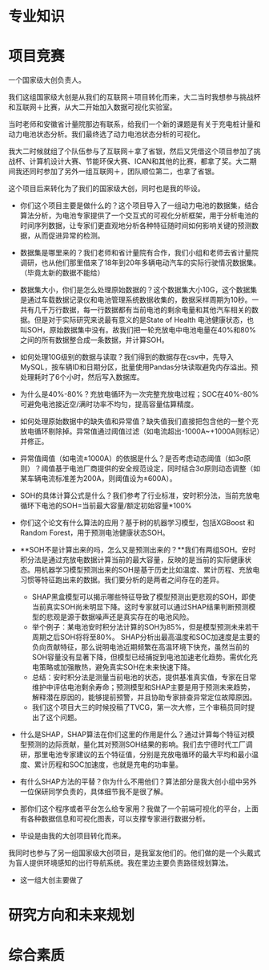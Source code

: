 # 专业知识



# 项目竞赛

一个国家级大创负责人。

我们这组国家级大创是从我们的互联网＋项目转化而来，大二当时我想参与挑战杯和互联网＋比赛，从大二开始加入数据可视化实验室。

当时老师和安徽省计量院那边有联系，给我们一个新的课题是有关于充电桩计量和动力电池状态分析。我们最终选了动力电池状态分析的可视化。

我大二时候就组了个队伍参与了互联网＋拿了省银，然后又凭借这个项目参加了挑战杯、计算机设计大赛、节能环保大赛、ICAN和其他的比赛，都拿了奖。大二期间我还同时参加了另外一组互联网＋，团队顺位第二，也拿了省银。

这个项目后来转化为了我们的国家级大创，同时也是我的毕设。

* 你们这个项目主要是做什么的？这个项目导入了一组动力电池的数据集，结合算法分析，为电池专家提供了一个交互式的可视化分析框架，用于分析电池的时间序列数据，让专家们更直观地分析各种特征随时间如何影响关键的预测数据，从而促进异常的检测。

* 数据集是哪里来的？我们老师和省计量院有合作，我们小组和老师去省计量院调研，也从他们那里借来了18年到20年多辆电动汽车的实际行驶情况数据集。（毕竟太新的数据不能给）
* 数据集大小，你们是怎么处理原始数据的？这个数据集大小10G，这个数据集是通过车载数据记录仪和电池管理系统数据收集的，数据采样周期为10秒。一共有几千万行数据，每一行数据都有当前电池的剩余电量和其他汽车相关的数据。但是对于实际研究来说最有意义的是State of Health 电池健康状态，也叫SOH，原始数据集中没有。故我们把一轮充放电中电池电量在40%和80%之间的所有数据整合成一条数据，并计算SOH。
* 如何处理10G级别的数据与读取？我们得到的数据存在csv中，先导入MySQL，按车辆ID和日期分区，批量使用Pandas分块读取避免内存溢出。预处理耗时了6个小时，然后写入数据库。
* 为什么是40%-80%？充放电循环为一次完整充放电过程；SOC在40%-80%可避免电池接近空/满时功率不均匀，提高容量估算精度。
* 如何处理原始数据中的缺失值和异常值？缺失值我们直接把包含他的一整个充放电循环剔除掉。异常值通过阈值过滤（如电流超出-1000A~+1000A则标记）并修正。
* 异常值阈值（如电流±1000A）的依据是什么？是否考虑动态阈值（如3σ原则）？阈值基于电池厂商提供的安全规范设定，同时结合3σ原则动态调整（如某车辆电流标准差为200A，则阈值设为±600A）。
* SOH的具体计算公式是什么？我们参考了行业标准，安时积分法，当前充放电循环下电池的SOH=当前最大容量/额定初始容量*100%
* 你们这个论文有什么算法的应用？基于树的机器学习模型，包括XGBoost 和 Random Forest，用于预测电池健康状态SOH。
* **SOH不是计算出来的吗，怎么又是预测出来的？**我们有两组SOH。安时积分法是通过充放电数据计算当前的最大容量，反映的是当前的实际健康状态。用机器学习模型预测出来的SOH是基于历史比如温度、累计历程、充放电习惯等特征跑出来的数据。我们要分析的是两者之间存在的差异。
  * SHAP黑盒模型可以揭示哪些特征导致了模型预测出更悲观的SOH，即使当前真实SOH尚未明显下降。这时专家就可以通过SHAP结果判断预测模型的悲观是源于数据噪声还是真实存在的电池风险。
  * 举个例子：某电池安时积分法计算的SOH为85%，但是模型预测未来若干周期之后SOH将将至80%。 SHAP分析出最高温度和SOC加速度是主要的负向贡献特征，那么说明电池近期频繁在高温环境下快充，虽然当前的SOH容量没有显著下降，但模型已经捕捉到电池加速老化趋势。需优化充电策略或加强散热，避免真实SOH在未来快速下降。
  * 总结：安时积分法是测量当前电池的状态，提供基准真实值，专家在日常维护中评估电池剩余寿命；预测模型和SHAP主要是用于预测未来趋势，解释潜在原因的，能够提前预警，并且协助专家排查异常定位故障原因。
  * 我们这个项目大三的时候投稿了TVCG，第一次大修，三个审稿员同时提出了这个问题。
* 什么是SHAP，SHAP算法在你们这里的作用是什么？通过计算每个特征对模型预测的边际贡献，量化其对预测SOH结果的影响。我们去宁德时代工厂调研，那里电池专家建议的五个特征值，分别是充放电循环的最大平均和最小温度、累计历程和SOC加速度，也就是充电的功率量。
* 有什么SHAP方法的平替？你为什么不用他们？算法部分是我大创小组中另外一位保研同学负责的，具体细节我不是很了解。
* 那你们这个程序或者平台怎么给专家用？我做了一个前端可视化的平台，上面有各种数据信息和可视化图表，可以支撑专家进行数据分析。
* 毕设是由我的大创项目转化而来。

我同时也参与了另一组国家级大创项目，是我室友他们的。他们做的是一个头戴式为盲人提供环境感知的出行导航系统。我在里边主要负责路径规划算法。

* 这一组大创主要做了

# 研究方向和未来规划

# 综合素质

